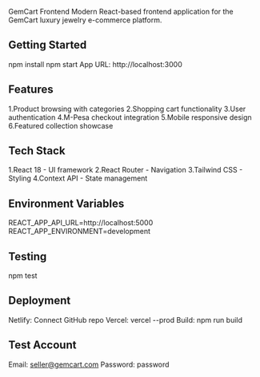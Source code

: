 GemCart Frontend
Modern React-based frontend application for the GemCart luxury jewelry e-commerce platform.

 ## Getting Started
npm install
npm start
App URL: http://localhost:3000

 ## Features
 1.Product browsing with categories
 2.Shopping cart functionality
 3.User authentication
 4.M-Pesa checkout integration
 5.Mobile responsive design
 6.Featured collection showcase
## Tech Stack
 1.React 18 - UI framework
 2.React Router - Navigation
 3.Tailwind CSS - Styling
 4.Context API - State management
 
 ## Environment Variables
REACT_APP_API_URL=http://localhost:5000
REACT_APP_ENVIRONMENT=development

 ## Testing
npm test

 ## Deployment
Netlify: Connect GitHub repo
Vercel: vercel --prod
Build: npm run build

 ## Test Account
Email: seller@gemcart.com
Password: password
